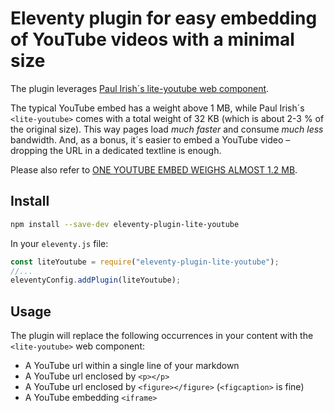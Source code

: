 # Eleventy plugin for easy embedding of YouTube videos with a minimal size

The plugin leverages [Paul Irish´s lite-youtube web component](https://github.com/paulirish/lite-youtube-embed).

The typical YouTube embed has a weight above 1 MB, while Paul Irish´s `<lite-youtube>` comes with a total weight of 32 KB (which is about 2-3 % of the original size). This way pages load _much faster_ and consume _much less_ bandwidth. And, as a bonus, it´s easier to embed a YouTube video – dropping the URL in a dedicated textline is enough.

Please also refer to [ONE YOUTUBE EMBED WEIGHS ALMOST 1.2 MB](https://www.zachleat.com/web/youtube-embeds/).

## Install

```sh
npm install --save-dev eleventy-plugin-lite-youtube
```

In your `eleventy.js` file:

```js
const liteYoutube = require("eleventy-plugin-lite-youtube");
//...
eleventyConfig.addPlugin(liteYoutube);
```

## Usage

The plugin will replace the following occurrences in your content with the `<lite-youtube>` web component:

- A YouTube url within a single line of your markdown
- A YouTube url enclosed by `<p></p>`
- A YouTube url enclosed by `<figure></figure>` (`<figcaption>` is fine)
- A YouTube embedding `<iframe>`

